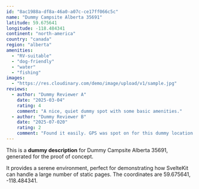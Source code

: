 ```yaml
---
id: "8ac1988a-df8a-46a0-a07c-ce17ff066c5c"
name: "Dummy Campsite Alberta 35691"
latitude: 59.675641
longitude: -118.484341
continent: "north-america"
country: "canada"
region: "alberta"
amenities:
  - "RV-suitable"
  - "dog-friendly"
  - "water"
  - "fishing"
images:
  - "https://res.cloudinary.com/demo/image/upload/v1/sample.jpg"
reviews:
  - author: "Dummy Reviewer A"
    date: "2025-03-04"
    rating: 4
    comment: "A nice, quiet dummy spot with some basic amenities."
  - author: "Dummy Reviewer B"
    date: "2025-07-020"
    rating: 2
    comment: "Found it easily. GPS was spot on for this dummy location."
---
```


This is a **dummy description** for Dummy Campsite Alberta 35691, generated for the proof of concept.

It provides a serene environment, perfect for demonstrating how SvelteKit can handle a large number of static pages. The coordinates are 59.675641, -118.484341.
